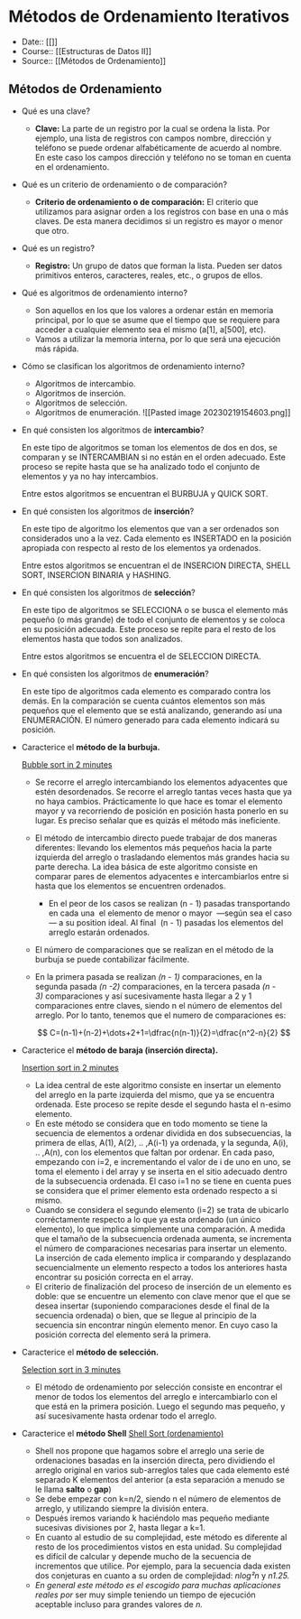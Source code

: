 # Métodos de Ordenamiento Iterativos

- Date:: [[]]
- Course:: [[Estructuras de Datos II]]
- Source:: [[Métodos de Ordenamiento]]


## Métodos de Ordenamiento

- Qué es una clave?
    - **Clave:** La parte de un registro por la cual se ordena la lista. Por ejemplo, una lista de registros con campos nombre, dirección y teléfono se puede ordenar alfabéticamente de acuerdo al nombre. En este caso los campos dirección y teléfono no se toman en cuenta en el ordenamiento.
- Qué es un criterio de ordenamiento o de comparación?
    - **Criterio de ordenamiento o de comparación:** El criterio que utilizamos para asignar orden a los registros con base en una o más claves. De esta manera decidimos si un registro es mayor o menor que otro.
- Qué es un registro?
    - **Registro:** Un grupo de datos que forman la lista. Pueden ser datos primitivos enteros, caracteres, reales, etc., o grupos de ellos.
- Qué es algoritmos de ordenamiento interno?
    - Son aquellos en los que los valores a ordenar están en memoria principal, por lo que se asume que el tiempo que se requiere para acceder a cualquier elemento sea el mismo (a[1], a[500], etc).
    - Vamos a utilizar la memoria interna, por lo que será una ejecución más rápida.
- Cómo se clasifican los algoritmos de ordenamiento interno?
    - Algoritmos de intercambio.
    - Algoritmos de inserción.
    - Algoritmos de selección.
    - Algoritmos de enumeración.
    ![[Pasted image 20230219154603.png]]
- En qué consisten los algoritmos de **intercambio**?
    
    En este tipo de algoritmos se toman los elementos de dos en dos, se comparan y se INTERCAMBIAN si no están en el orden adecuado. Este proceso se repite hasta que se ha analizado todo el conjunto de elementos y ya no hay intercambios.
    
    Entre estos algoritmos se encuentran el BURBUJA y QUICK SORT.
- En qué consisten los algoritmos de **inserción**?
    
    En este tipo de algoritmo los elementos que van a ser ordenados son considerados uno a la vez. Cada elemento es INSERTADO en la posición apropiada con respecto al resto de los elementos ya ordenados.
    
    Entre estos algoritmos se encuentran el de INSERCION DIRECTA, SHELL SORT, INSERCION BINARIA y HASHING.
- En qué consisten los algoritmos de **selección**?
    
    En este tipo de algoritmos se SELECCIONA o se busca el elemento más pequeño (o más grande) de todo el conjunto de elementos y se coloca en su posición adecuada. Este proceso se repite para el resto de los elementos hasta que todos son analizados.
    
    Entre estos algoritmos se encuentra el de SELECCION DIRECTA.
- En qué consisten los algoritmos de **enumeración**?
    
    En este tipo de algoritmos cada elemento es comparado contra los demás. En la comparación se cuenta cuántos elementos son más pequeños que el elemento que se está analizando, generando así una ENUMERACIÓN. El número generado para cada elemento indicará su posición.
- Caracterice el **método de la burbuja.**
    
    [Bubble sort in 2 minutes](https://www.youtube.com/watch?v=xli_FI7CuzA&ab_channel=MichaelSambol)
    
    - Se recorre el arreglo intercambiando los elementos adyacentes que estén desordenados. Se recorre el arreglo tantas veces hasta que ya no haya cambios. Prácticamente lo que hace es tomar el elemento mayor y va recorriendo de posición en posición hasta ponerlo en su lugar. Es preciso señalar que es quizás el método más ineficiente.
    - El método de intercambio directo puede trabajar de dos maneras diferentes: llevando los elementos más pequeños hacia la parte izquierda del arreglo o trasladando elementos más grandes hacia su parte derecha. La idea básica de este algoritmo consiste en comparar pares de elementos adyacentes e intercambiarlos entre si hasta que los elementos se encuentren ordenados.
        - En el peor de los casos se realizan (n - 1) pasadas transportando en cada una  el elemento de menor o mayor  —según sea el caso— a su position ideal. Al final  (n - 1) pasadas los elementos del arreglo estarán ordenados.
    - El número de comparaciones que se realizan en el método de la burbuja se puede contabilizar fácilmente.
    - En la primera pasada se realizan *(n - 1)* comparaciones, en la segunda pasada *(n -2)* comparaciones, en la tercera pasada *(n - 3)* comparaciones y así sucesivamente hasta llegar a 2 y 1 comparaciones entre claves, siendo n el número de elementos del arreglo. Por lo tanto, tenemos que el numero de comparaciones es:
        
        $$
        C=(n-1)+(n-2)+\dots+2+1=\dfrac{n(n-1)}{2}=\dfrac{n^2-n}{2}
        $$
        
- Caracterice el **método de baraja (inserción directa).**
    
    [Insertion sort in 2 minutes](https://www.youtube.com/watch?v=JU767SDMDvA&list=PL9xmBV_5YoZOZSbGAXAPIq1BeUf4j20pl&ab_channel=MichaelSambol)
    
    - La idea central de este algoritmo consiste en insertar un elemento del arreglo en la parte izquierda del mismo, que ya se encuentra ordenada. Este proceso se repite desde el segundo hasta el n-esimo elemento.
    - En este método se considera que en todo momento se tiene la secuencia de elementos a ordenar dividida en dos subsecuencias, la primera de ellas, A(1), A(2), .. ,A(i-1) ya ordenada, y la segunda, A(i), .. ,A(n), con los elementos que faltan por ordenar. En cada paso, empezando con i=2, e incrementando el valor de i de uno en uno, se toma el elemento i del array y se inserta en el sitio adecuado dentro de la subsecuencia ordenada. El caso i=1 no se tiene en cuenta pues se considera que el primer elemento esta ordenado respecto a si mismo.
    - Cuando se considera el segundo elemento (i=2) se trata de ubicarlo corréctamente respecto a lo que ya esta ordenado (un único elemento), lo que implica simplemente una comparación. A medida que el tamaño de la subsecuencia ordenada aumenta, se incrementa el número de comparaciones necesarias para insertar un elemento. La inserción de cada elemento implica ir comparando y desplazando secuencialmente un elemento respecto a todos los anteriores hasta encontrar su posición correcta en el array.
    - El criterio de finalización del proceso de inserción de un elemento es doble: que se encuentre un elemento con clave menor que el que se desea insertar (suponiendo comparaciones desde el final de la secuencia ordenada) o bien, que se llegue al principio de la secuencia sin encontrar ningún elemento menor. En cuyo caso la posición correcta del elemento será la primera.
- Caracterice el **método de selección.**
    
    [Selection sort in 3 minutes](https://www.youtube.com/watch?v=g-PGLbMth_g&list=PL9xmBV_5YoZOZSbGAXAPIq1BeUf4j20pl&index=3&ab_channel=MichaelSambol)
    
    - El método de ordenamiento por selección consiste en encontrar el menor de todos los elementos del arreglo e intercambiarlo con el que está en la primera posición. Luego el segundo mas pequeño, y así sucesivamente hasta ordenar todo el arreglo.
- Caracterice el **método Shell**
    [Shell Sort (ordenamiento)](https://www.youtube.com/watch?v=9GAtGHVRYh0&ab_channel=GRB)
    
    - Shell nos propone que hagamos sobre el arreglo una serie de ordenaciones basadas en la inserción directa, pero dividiendo el arreglo original en varios sub-arreglos tales que cada elemento esté separado K elementos del anterior (a esta separación a menudo se le llama **salto** o **gap**)
    - Se debe empezar con k=n/2, siendo n el número de elementos de arreglo, y utilizando siempre la división entera.
    - Después iremos variando k haciéndolo mas pequeño mediante sucesivas divisiones por 2, hasta llegar a k=1.
    - En cuanto al estudio de su complejidad, este método es diferente al resto de los procedimientos vistos en esta unidad. Su complejidad es difícil de calcular y depende mucho de la secuencia de incrementos que utilice. Por ejemplo, para la secuencia dada existen dos conjeturas en cuanto a su orden de complejidad: *nlog²n* y *n1.25.*
    - *En general este método es el escogido para muchas aplicaciones reales por* ser muy simple teniendo un tiempo de ejecución aceptable incluso para grandes valores de *n.*